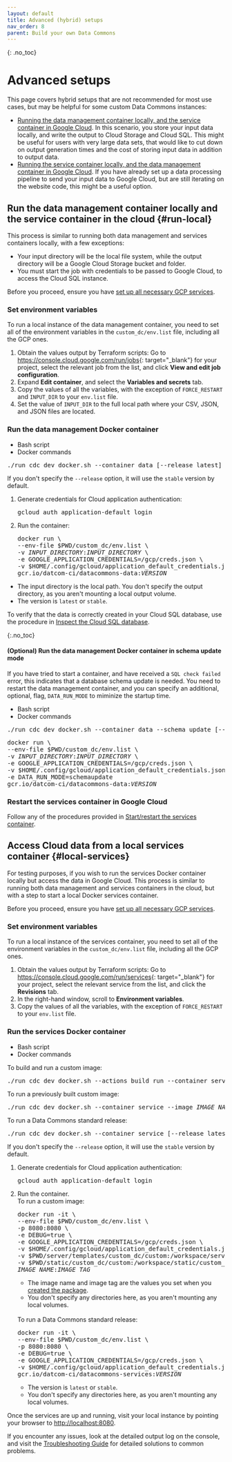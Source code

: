```yaml
---
layout: default
title: Advanced (hybrid) setups
nav_order: 8
parent: Build your own Data Commons
---
```


{: .no_toc}
# Advanced setups

This page covers hybrid setups that are not recommended for most use cases, but may be helpful for some custom Data Commons instances:
- [Running the data management container locally, and the service container in Google Cloud](#run-local). In this scenario, you store your input data locally, and write the output to Cloud Storage and Cloud SQL. This might be useful for users with very large data sets, that would like to cut down on output generation times and the cost of storing input data in addition to output data.
- [Running the service container locally, and the data management container in Google Cloud](#local-services). If you have already set up a data processing pipeline to send your input data to Google Cloud, but are still iterating on the website code, this might be a useful option.

## Run the data management container locally and the service container in the cloud {#run-local}

This process is similar to running both data management and services containers locally, with a few exceptions:
- Your input directory will be the local file system, while the output directory will be a Google Cloud Storage bucket and folder.
- You must start the job with credentials to be passed to Google Cloud, to access the Cloud SQL instance.

Before you proceed, ensure you have [set up all necessary GCP services](deploy_cloud.md).

### Set environment variables

To run a local instance of the data management container, you need to set all of the environment variables in the `custom_dc/env.list` file, including all the GCP ones. 

1. Obtain the values output by Terraform scripts: Go to <https://console.cloud.google.com/run/jobs>{: target="_blank"} for your project, select the relevant job from the list, and click **View and edit job configuration**. 
1. Expand **Edit container**, and select the **Variables and secrets** tab.
1. Copy the values of all the variables, with the exception of `FORCE_RESTART` and `INPUT_DIR` to your `env.list` file.
1. Set the value of `INPUT_DIR` to the full local path where your CSV, JSON, and JSON files are located.

### Run the data management Docker container

<div class="gcp-tab-group">
  <ul class="gcp-tab-headers">
    <li class="active">Bash script</li>
    <li>Docker commands</li>
  </ul>
  <div class="gcp-tab-content">
    <div class="active">
    <pre>./run_cdc_dev_docker.sh --container data [--release latest]</pre>
    If you don't specify the <code>--release</code> option, it will use the <code>stable</code> version by default.
    </div>
    <div>
    <ol><li>Generate credentials for Cloud application authentication:
    <pre>gcloud auth application-default login</pre></li>
    <li>Run the container:    
    <pre>docker run \
--env-file $PWD/custom_dc/env.list \
-v <var>INPUT_DIRECTORY</var>:<var>INPUT_DIRECTORY</var> \
-e GOOGLE_APPLICATION_CREDENTIALS=/gcp/creds.json \
-v $HOME/.config/gcloud/application_default_credentials.json:/gcp/creds.json:ro \
gcr.io/datcom-ci/datacommons-data:<var>VERSION</var></pre></li></ol>
    <ul><li>The input directory is the local path. You don't specify the output directory, as you aren't mounting a local output volume.</li>
    <li>The version is <code>latest</code> or <code>stable</code>.</li></ul>
   </div>
  </div>
</div>

To verify that the data is correctly created in your Cloud SQL database, use the procedure in [Inspect the Cloud SQL database](deploy_cloud.md#inspect-sql).

{:.no_toc}
#### (Optional) Run the data management Docker container in schema update mode 

If you have tried to start a container, and have received a `SQL check failed` error, this indicates that a database schema update is needed. You need to restart the data management container, and you can specify an additional, optional, flag, `DATA_RUN_MODE` to miminize the startup time.

<div class="gcp-tab-group">
  <ul class="gcp-tab-headers">
    <li class="active">Bash script</li>
    <li>Docker commands</li>
  </ul>
  <div class="gcp-tab-content">
    <div class="active">
    <pre>./run_cdc_dev_docker.sh --container data --schema_update [--release latest]</pre>
    </div>
    <div>
    <pre>docker run \
--env-file $PWD/custom_dc/env.list \
-v <var>INPUT_DIRECTORY</var>:<var>INPUT_DIRECTORY</var> \
-e GOOGLE_APPLICATION_CREDENTIALS=/gcp/creds.json \
-v $HOME/.config/gcloud/application_default_credentials.json:/gcp/creds.json:ro \
-e DATA_RUN_MODE=schemaupdate
gcr.io/datcom-ci/datacommons-data:<var>VERSION</var></pre>
    </div>
    </div>
</div>
 
### Restart the services container in Google Cloud

Follow any of the procedures provided in [Start/restart the services container](deploy_cloud.md#start-service).

## Access Cloud data from a local services container {#local-services}

For testing purposes, if you wish to run the services Docker container locally but access the data in Google Cloud. This process is similar to running both data management and services containers in the cloud, but with a step to start a local Docker services container.

Before you proceed, ensure you have [set up all necessary GCP services](deploy_cloud.md).

### Set environment variables

To run a local instance of the services container, you need to set all of the environment variables in the `custom_dc/env.list` file, including all the GCP ones. 

1. Obtain the values output by Terraform scripts: Go to <https://console.cloud.google.com/run/services>{: target="_blank"} for your project, select the relevant service from the list, and click the **Revisions** tab. 
1. In the right-hand window, scroll to **Environment variables**.
1. Copy the values of all the variables, with the exception of `FORCE_RESTART` to your `env.list` file.

### Run the services Docker container

<div class="gcp-tab-group">
  <ul class="gcp-tab-headers">
    <li class="active">Bash script</li>
    <li>Docker commands</li>
  </ul>
  <div class="gcp-tab-content">
   <div class="active">
   To build and run a custom image:
   <pre>./run_cdc_dev_docker.sh --actions build_run --container service --image <var>IMAGE_NAME</var>:<var>IMAGE_TAG</var></pre>
   To run a previously built custom image:
   <pre>./run_cdc_dev_docker.sh --container service --image <var>IMAGE_NAME</var>:<var>IMAGE_TAG</var></pre>
   To run a Data Commons standard release:
   <pre>./run_cdc_dev_docker.sh --container service [--release latest]</pre>
   If you don't specify the <code>--release</code> option, it will use the <code>stable</code> version by default.
   </div>
    <div>
    <ol><li>Generate credentials for Cloud application authentication:
    <pre>gcloud auth application-default login</pre></li>
    <li>Run the container. <br />
    To run a custom image:    
    <pre>docker run -it \
--env-file $PWD/custom_dc/env.list \
-p 8080:8080 \
-e DEBUG=true \
-e GOOGLE_APPLICATION_CREDENTIALS=/gcp/creds.json \
-v $HOME/.config/gcloud/application_default_credentials.json:/gcp/creds.json:ro \
-v $PWD/server/templates/custom_dc/custom:/workspace/server/templates/custom_dc/custom \
-v $PWD/static/custom_dc/custom:/workspace/static/custom_dc/custom \
<var>IMAGE_NAME</var>:<var>IMAGE_TAG</var></pre>
    <ul><li>The image name and image tag are the values you set when you <a href="build_image.md#build-package">created the package</a>.</li>
    <li>You don't specify any directories here, as you aren't mounting any local volumes.</li></ul><br/>
    To run a Data Commons standard release:
   <pre>docker run -it \
--env-file $PWD/custom_dc/env.list \
-p 8080:8080 \
-e DEBUG=true \
-e GOOGLE_APPLICATION_CREDENTIALS=/gcp/creds.json \
-v $HOME/.config/gcloud/application_default_credentials.json:/gcp/creds.json:ro \
gcr.io/datcom-ci/datacommons-services:<var>VERSION</var></pre>
    <ul><li>The version is <code>latest</code> or <code>stable</code>.</li>
    <li>You don't specify any directories here, as you aren't mounting any local volumes.</li></ul>
    </li>
    </ol>
   </div>
  </div>
</div>

Once the services are up and running, visit your local instance by pointing your browser to <http://localhost:8080>.

If you encounter any issues, look at the detailed output log on the console, and visit the [Troubleshooting Guide](/custom_dc/troubleshooting.html) for detailed solutions to common problems.

<script src="/assets/js/customdc-doc-tabs.js"></script>